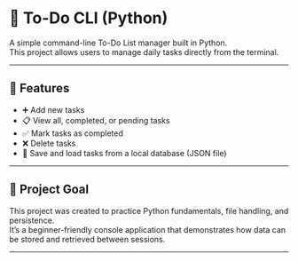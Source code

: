 # 📝 To-Do CLI (Python)

A simple command-line To-Do List manager built in Python.  
This project allows users to manage daily tasks directly from the terminal.

---

## 🚀 Features
- ➕ Add new tasks  
- 📋 View all, completed, or pending tasks  
- ✅ Mark tasks as completed  
- ❌ Delete tasks  
- 💾 Save and load tasks from a local database (JSON file)

---

## 🧠 Project Goal
This project was created to practice Python fundamentals, file handling, and persistence.  
It’s a beginner-friendly console application that demonstrates how data can be stored and retrieved between sessions.

---



